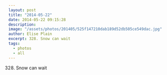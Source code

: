 ```yaml
---
layout: post
title: "2014-05-22"
date: 2014-05-22 09:15:28
description: 
image: "/assets/photos/201405/525f147210dab189d52db505ce549dac.jpg"
author: Elise Plain
excerpt: 328. Snow can wait
tags: 
  - photos
  - all
---
```


328. Snow can wait
<p></p>
